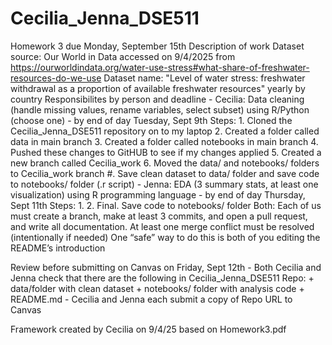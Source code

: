 # Cecilia_Jenna_DSE511
Homework 3 due Monday, September 15th
Description of work
  Dataset source: Our World in Data accessed on 9/4/2025 from https://ourworldindata.org/water-use-stress#what-share-of-freshwater-resources-do-we-use
  Dataset name: "Level of water stress: freshwater withdrawal as a proportion of available freshwater resources" yearly by country
  Responsibilites by person and deadline
        - Cecilia: Data cleaning (handle missing values, rename variables, select subset) using R/Python (choose one) - by end of day Tuesday, Sept 9th
               Steps:
                   1. Cloned the Cecilia_Jenna_DSE511 repository on to my laptop
                   2. Created a folder called data in main branch
                   3. Created a folder called notebooks in main branch
                   4. Pushed these changes to GitHUB to see if my changes applied
                   5. Created a new branch called Cecilia_work
                   6. Moved the data/ and notebooks/ folders to Cecilia_work branch
                   #. Save clean dataset to data/ folder and save code to notebooks/ folder (.r script)
        - Jenna: EDA (3 summary stats, at least one visualization) using R programming language - by end of day Thursday, Sept 11th
               Steps:
                   1.
                   2.
                   Final. Save code to notebooks/ folder
        Both: Each of us must create a branch, make at least 3 commits, and open a pull request, and write all documentation.
               At least one merge conflict must be resolved (intentionally if needed)
                     One “safe” way to do this is both of you editing the README’s introduction

Review before submitting on Canvas on Friday, Sept 12th
      - Both Cecilia and Jenna check that there are the following in Cecilia_Jenna_DSE511 Repo:
          + data/folder with clean dataset
          + notebooks/ folder with analysis code
          + README.md
      - Cecilia and Jenna each submit a copy of Repo URL to Canvas

Framework created by Cecilia on 9/4/25 based on Homework3.pdf
